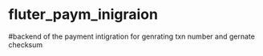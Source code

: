 # fluter_paym_inigraion
#backend of the payment intigration for genrating txn number and gernate checksum
